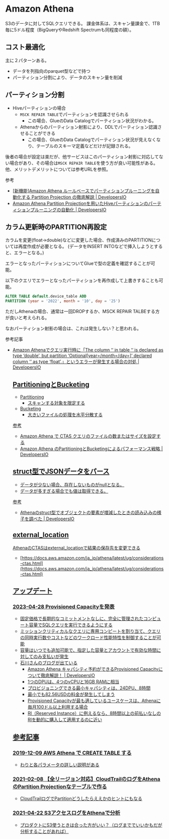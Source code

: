 # Amazon Athena

S3のデータに対してSQLクエリできる。
課金体系は、スキャン量課金で、1TB毎に5ドル程度（BigQueryやRedshift Spectrumも同程度の額）。

## コスト最適化

主に２パターンある。

- データを列指向のparquet型などで持つ
- パーティション分割により、データのスキャン量を削減

## パーティション分割

- Hiveパーティションの場合
  - `MSCK REPAIR TABLE`でパーティションを認識させられる
    - この場合、GlueのData Catalogでパーティション状況がわかる。
  - Athenaからのパーティション射影により、DDLでパーティション認識させることができる
    - この場合、GlueのData Catalogでパーティション状況が見えなくなり、テーブルのスキーマ定義などだけが記録される。

後者の場合が設定は楽だが、他サービスはこのパーティション射影に対応してない場合があり、その場合は`MSCK REPAIR TABLE`を使う方が良い可能性がある。
他、メリットデメリットについては参考URLを参照。

参考

- [[新機能]Amazon Athena ルールベースでパーティションプルーニングを自動化する Partition Projection の徹底解説 | DevelopersIO](https://dev.classmethod.jp/articles/20200627-amazon-athena-partition-projection/)
- [Amazon Athena Partition Projectionを用いたHiveパーティションのパーティションプルーニングの自動化 | DevelopersIO](https://dev.classmethod.jp/articles/20200727-amazon-athena-partition-projection-for-hive-partition/)

## カラム更新時のPARTITION再設定

カラムを変更(float->double)などに変更した場合、作成済みのPARTITIONについては再度作成が必要となる。
(データをINSERT INTOなどで挿入しようとすると、エラーとなる。)

エラーとなったパーティションについてGlueで型の定義を確認することが可能。

以下のクエリでエラーとなったパーティションを再作成して上書きすることも可能。

```sql
ALTER TABLE default.device_table ADD
PARTITION (year = '2022', month = '10', day = '25')
```

ただしAthenaの場合、通常は一回DROPするか、MSCK REPAIR TALBEする方が良いと考えられる。

なおパーティション射影の場合は、これは発生しない？と思われる。

参考記事

- [Amazon Athenaでクエリ実行時に「The column ‘<column>‘ in table ‘<table>‘ is declared as type ‘double’, but partition ‘Optional[year=<year>/month=<month>/day=<date>]’ declared column ‘<column>‘ as type ‘float’.」というエラーが発生する場合の対処 | DevelopersIO](https://dev.classmethod.jp/articles/when-running-a-query-on-amazon-athena-the-column-columnin-tabletable-is-appearing-as-type-double-but-partition-optional-year-yearmonth-monthday-dat-scheduled-column-column-what-to-do-when-the-as-typ/)

## PartitioningとBucketing

- Partitioning
  - スキャンする対象を限定する
- Bucketing
  - 大きいファイルの処理を水平分散する

参考

- [Amazon Athena で CTAS クエリのファイルの数またはサイズを設定する](https://aws.amazon.com/jp/premiumsupport/knowledge-center/set-file-number-size-ctas-athena/)
- [Amazon Athena のPartitioningとBucketingによるパフォーマンス戦略 | DevelopersIO](https://dev.classmethod.jp/articles/amazon-athena-partitioning-vs-bucketing/)

## struct型でJSONデータをパース

- データが少ない場合、存在しないものがnullとなる。
- データが多すぎる場合でも値は取得できる。

参考

- [Athenaのstruct型でオブジェクトの要素が増減したときの読み込みの様子を調べた | DevelopersIO](https://dev.classmethod.jp/articles/athena_struct_json_element_changes/)

## external_location

AthenaのCTASはexternal_locationで結果の保存先を変更できる

- [https://docs.aws.amazon.com/ja_jp/athena/latest/ug/considerations-ctas.html](https://docs.aws.amazon.com/ja_jp/athena/latest/ug/considerations-ctas.html)

## アップデート

### [2023-04-28 Provisioned Capacityを発表](https://aws.amazon.com/jp/about-aws/whats-new/2023/04/amazon-athena-provisioned-capacity/)

- 固定価格で長期的なコミットメントなしに、完全に管理されたコンピュート容量でSQLクエリを実行できるようにする
- ミッションクリティカルなクエリに専用コンピートを割り当て、クエリの同時実行数やコストなどのワークロード性能特性を制御することが可能
- 容量はいつでも追加可能で、指定した容量とアカウントで有効な時間に対してのみ支払いが発生
- 石川さんのブログが出ている
  - [Amazon Athena キャパシティ予約ができるProvisioned Capacityについて徹底解説！ | DevelopersIO](https://dev.classmethod.jp/articles/20230429-amazon-athena-provisioned-capacity/)
  - 1つのDPUは、4つのvCPUと16GB RAMに相当
  - プロビジョニングできる最小キャパシティは、24DPU、8時間
  - 最小でも82.56USDの料金が発生してしまう
  - Provisioned Capacityが最も適しているユースケースは、Athenaに毎月100ドル以上利用する場合
  - RI（Reserved Instance）に例えるなら、8時間以上の前払いなしのRIを動的に購入して適用するのに近い


## 参考記事

### [2019-12-09 AWS Athena で CREATE TABLE する](https://qiita.com/yoshiyama_hana/items/3d532c7ecc5f08c0d040)

- わりと各パラメータの詳しい説明がある

### [2021-02-08 【全リージョン対応】CloudTrailのログをAthenaのPartition Projectionなテーブルで作る](https://dev.classmethod.jp/articles/cloudtrail-athena-partition-projection-table/)

- CloudTrailログでPartitionどうしたらええかのヒントにもなる

### [2021-04-22 S3アクセスログをAthenaで分析](https://qiita.com/hamingcode/items/6f44bfbc8c54d974ae43)

- プロダクトにS3使うときは合った方がいい？（ログまででいいかもだが分析することがあれば）
